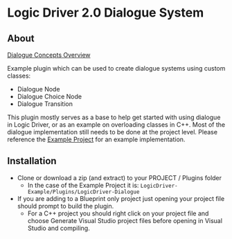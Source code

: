 # Logic Driver 2.0 Dialogue System

## About
[Dialogue Concepts Overview](https://logicdriver.recursoft.net/docs/pages/dialogue/)

Example plugin which can be used to create dialogue systems using custom classes:
- Dialogue Node
- Dialogue Choice Node
- Dialogue Transition

This plugin mostly serves as a base to help get started with using dialogue in Logic Driver, or as an example on overloading classes in C++. Most of the dialogue implementation still needs to be done at the project level. Please reference the [Example Project](https://github.com/Recursoft/LogicDriver-Example) for an example implementation.

## Installation

- Clone or download a zip (and extract) to your PROJECT / Plugins folder
    - In the case of the Example Project it is: `LogicDriver-Example/Plugins/LogicDriver-Dialogue`
- If you are adding to a Blueprint only project just opening your project file should prompt to build the plugin.
    - For a C++ project you should right click on your project file and choose Generate Visual Studio project files before opening in Visual Studio and compiling.
